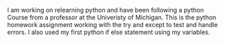 I am working on relearning python and have been following a python Course from a professor at the Univeristy of Michigan. This is the python homework assignment working with the try and except to test and handle errors. I also used my first python if else statement using my variables.

